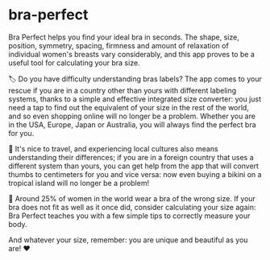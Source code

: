# bra-perfect

Bra Perfect helps you find your ideal bra in seconds. The shape, size, position, symmetry, spacing, firmness and amount of relaxation of individual women's breasts vary considerably, and this app proves to be a useful tool for calculating your bra size.

🏷️ Do you have difficulty understanding bras labels? The app comes to your rescue if you are in a country other than yours with different labeling systems, thanks to a simple and effective integrated size converter: you just need a tap to find out the equivalent of your size in the rest of the world, and so even shopping online will no longer be a problem. Whether you are in the USA, Europe, Japan or Australia, you will always find the perfect bra for you.

👙 It's nice to travel, and experiencing local cultures also means understanding their differences; if you are in a foreign country that uses a different system than yours, you can get help from the app that will convert thumbs to centimeters for you and vice versa: now even buying a bikini on a tropical island will no longer be a problem!

📏 Around 25% of women in the world wear a bra of the wrong size. If your bra does not fit as well as it once did, consider calculating your size again: Bra Perfect teaches you with a few simple tips to correctly measure your body.

And whatever your size, remember: you are unique and beautiful as you are! ❤️
